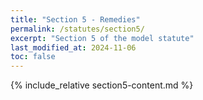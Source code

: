 ```yaml
---
title: "Section 5 - Remedies"
permalink: /statutes/section5/
excerpt: "Section 5 of the model statute"
last_modified_at: 2024-11-06
toc: false
---
```


{% include_relative section5-content.md %}